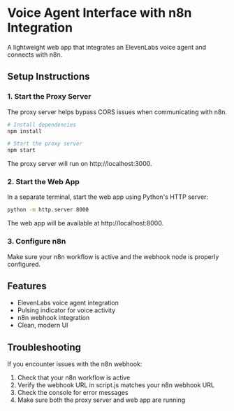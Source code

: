 # Voice Agent Interface with n8n Integration

A lightweight web app that integrates an ElevenLabs voice agent and connects with n8n.

## Setup Instructions

### 1. Start the Proxy Server

The proxy server helps bypass CORS issues when communicating with n8n.

```bash
# Install dependencies
npm install

# Start the proxy server
npm start
```

The proxy server will run on http://localhost:3000.

### 2. Start the Web App

In a separate terminal, start the web app using Python's HTTP server:

```bash
python -m http.server 8000
```

The web app will be available at http://localhost:8000.

### 3. Configure n8n

Make sure your n8n workflow is active and the webhook node is properly configured.

## Features

- ElevenLabs voice agent integration
- Pulsing indicator for voice activity
- n8n webhook integration
- Clean, modern UI

## Troubleshooting

If you encounter issues with the n8n webhook:

1. Check that your n8n workflow is active
2. Verify the webhook URL in script.js matches your n8n webhook URL
3. Check the console for error messages
4. Make sure both the proxy server and web app are running 